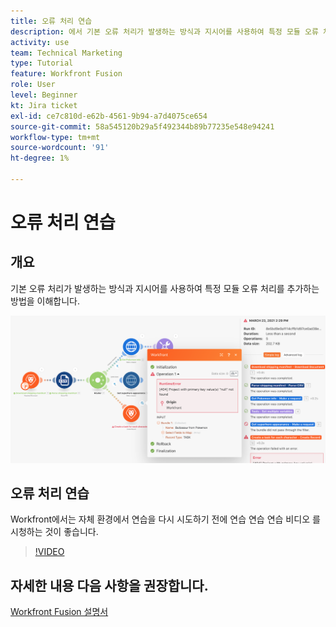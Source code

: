 ```yaml
---
title: 오류 처리 연습
description: 에서 기본 오류 처리가 발생하는 방식과 지시어를 사용하여 특정 모듈 오류 처리를 추가하는 방법을 알아봅니다. [!DNL Adobe Workfront Fusion].
activity: use
team: Technical Marketing
type: Tutorial
feature: Workfront Fusion
role: User
level: Beginner
kt: Jira ticket
exl-id: ce7c810d-e62b-4561-9b94-a7d4075ce654
source-git-commit: 58a545120b29a5f492344b89b77235e548e94241
workflow-type: tm+mt
source-wordcount: '91'
ht-degree: 1%

---
```


# 오류 처리 연습

## 개요

기본 오류 처리가 발생하는 방식과 지시어를 사용하여 특정 모듈 오류 처리를 추가하는 방법을 이해합니다.

![오류 처리가 있는 시나리오 이미지입니다.](assets/troubleshooting-and-error-handling-7.png)

## 오류 처리 연습

Workfront에서는 자체 환경에서 연습을 다시 시도하기 전에 연습 연습 연습 비디오 를 시청하는 것이 좋습니다.

>[!VIDEO](https://video.tv.adobe.com/v/335306/?quality=12)

## 자세한 내용 다음 사항을 권장합니다.

[Workfront Fusion 설명서](https://experienceleague.adobe.com/docs/workfront/using/adobe-workfront-fusion/workfront-fusion-2.html?lang=en)
